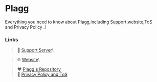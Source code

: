 # Plagg


Everything you need to know about Plagg,Including Support,website,ToS and Privacy Policy .! 

  

 ### Links 

  

 > 💬 [Support Server](https://discord.gg/dEVMMBJrgZ)\

 > 🌐 [Website](https://plagg.tk)\

 > ❤ [Plagg's Repository](https://suggester.js.org/github)\
 > 🧐 [Privacy Policy and ToS](https://github.com/MoizTareen/Plagg-Privacy-Policy-and-ToS/blob/main/README.md)
